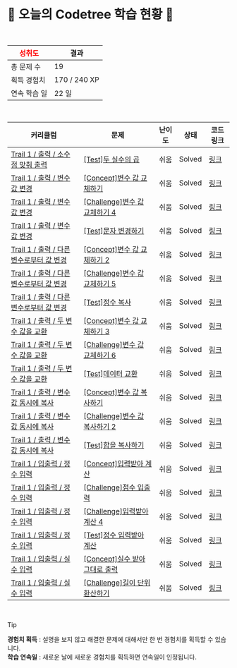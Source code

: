 # 🌲 오늘의 Codetree 학습 현황 🌲

<br />

| <span style="color:red;display:block;text-align:center;"> **성취도**</span> | 결과 |
|---|---|
| 총 문제 수 | 19 |
| 획득 경험치 | 170 / 240 XP |
| 연속 학습 일 | 22 일 |

<br />

|커리큘럼|문제|난이도|상태|코드 링크|
|---|---|---|---|---|
|[Trail 1 / 출력 / 소수점 맞춰 출력](https://www.codetree.ai/trail-info/novice-low/)|[[Test]두 실수의 곱](https://www.codetree.ai/trails/complete/curated-cards/test-the-product-of-two-real-numbers/)|쉬움|Solved|[링크](https://github.com/da9dac/code-tree/blob/main/250127/%EB%91%90%20%EC%8B%A4%EC%88%98%EC%9D%98%20%EA%B3%B1/the-product-of-two-real-numbers.java)|
|[Trail 1 / 출력 / 변수 값 변경](https://www.codetree.ai/trail-info/novice-low/)|[[Concept]변수 값 교체하기](https://www.codetree.ai/trails/complete/curated-cards/intro-replacing-variable-values/)|쉬움|Solved|[링크](https://github.com/da9dac/code-tree/blob/main/250127/%EB%B3%80%EC%88%98%20%EA%B0%92%20%EA%B5%90%EC%B2%B4%ED%95%98%EA%B8%B0/replacing-variable-values.java)|
|[Trail 1 / 출력 / 변수 값 변경](https://www.codetree.ai/trail-info/novice-low/)|[[Challenge]변수 값 교체하기 4](https://www.codetree.ai/trails/complete/curated-cards/challenge-replacing-variable-values-4/)|쉬움|Solved|[링크](https://github.com/da9dac/code-tree/blob/main/250127/%EB%B3%80%EC%88%98%20%EA%B0%92%20%EA%B5%90%EC%B2%B4%ED%95%98%EA%B8%B0%204/replacing-variable-values-4.java)|
|[Trail 1 / 출력 / 변수 값 변경](https://www.codetree.ai/trail-info/novice-low/)|[[Test]문자 변경하기](https://www.codetree.ai/trails/complete/curated-cards/test-change-charater/)|쉬움|Solved|[링크](https://github.com/da9dac/code-tree/blob/main/250127/%EB%AC%B8%EC%9E%90%20%EB%B3%80%EA%B2%BD%ED%95%98%EA%B8%B0/change-charater.java)|
|[Trail 1 / 출력 / 다른 변수로부터 값 변경](https://www.codetree.ai/trail-info/novice-low/)|[[Concept]변수 값 교체하기 2](https://www.codetree.ai/trails/complete/curated-cards/intro-replacing-variable-values-2/)|쉬움|Solved|[링크](https://github.com/da9dac/code-tree/blob/main/250127/%EB%B3%80%EC%88%98%20%EA%B0%92%20%EA%B5%90%EC%B2%B4%ED%95%98%EA%B8%B0%202/replacing-variable-values-2.java)|
|[Trail 1 / 출력 / 다른 변수로부터 값 변경](https://www.codetree.ai/trail-info/novice-low/)|[[Challenge]변수 값 교체하기 5](https://www.codetree.ai/trails/complete/curated-cards/challenge-replacing-variable-values-5/)|쉬움|Solved|[링크](https://github.com/da9dac/code-tree/blob/main/250127/%EB%B3%80%EC%88%98%20%EA%B0%92%20%EA%B5%90%EC%B2%B4%ED%95%98%EA%B8%B0%205/replacing-variable-values-5.java)|
|[Trail 1 / 출력 / 다른 변수로부터 값 변경](https://www.codetree.ai/trail-info/novice-low/)|[[Test]정수 복사](https://www.codetree.ai/trails/complete/curated-cards/test-copy-integer/)|쉬움|Solved|[링크](https://github.com/da9dac/code-tree/blob/main/250127/%EC%A0%95%EC%88%98%20%EB%B3%B5%EC%82%AC/copy-integer.java)|
|[Trail 1 / 출력 / 두 변수 값을 교환](https://www.codetree.ai/trail-info/novice-low/)|[[Concept]변수 값 교체하기 3](https://www.codetree.ai/trails/complete/curated-cards/intro-replacing-variable-values-3/)|쉬움|Solved|[링크](https://github.com/da9dac/code-tree/blob/main/250127/%EB%B3%80%EC%88%98%20%EA%B0%92%20%EA%B5%90%EC%B2%B4%ED%95%98%EA%B8%B0%203/replacing-variable-values-3.java)|
|[Trail 1 / 출력 / 두 변수 값을 교환](https://www.codetree.ai/trail-info/novice-low/)|[[Challenge]변수 값 교체하기 6](https://www.codetree.ai/trails/complete/curated-cards/challenge-replacing-variable-values-6/)|쉬움|Solved|[링크](https://github.com/da9dac/code-tree/blob/main/250127/%EB%B3%80%EC%88%98%20%EA%B0%92%20%EA%B5%90%EC%B2%B4%ED%95%98%EA%B8%B0%206/replacing-variable-values-6.java)|
|[Trail 1 / 출력 / 두 변수 값을 교환](https://www.codetree.ai/trail-info/novice-low/)|[[Test]데이터 교환](https://www.codetree.ai/trails/complete/curated-cards/test-exchange-data/)|쉬움|Solved|[링크](https://github.com/da9dac/code-tree/blob/main/250127/%EB%8D%B0%EC%9D%B4%ED%84%B0%20%EA%B5%90%ED%99%98/exchange-data.java)|
|[Trail 1 / 출력 / 변수값 동시에 복사](https://www.codetree.ai/trail-info/novice-low/)|[[Concept]변수 값 복사하기](https://www.codetree.ai/trails/complete/curated-cards/intro-copying-variable-values/)|쉬움|Solved|[링크](https://github.com/da9dac/code-tree/blob/main/250127/%EB%B3%80%EC%88%98%20%EA%B0%92%20%EB%B3%B5%EC%82%AC%ED%95%98%EA%B8%B0/copying-variable-values.java)|
|[Trail 1 / 출력 / 변수값 동시에 복사](https://www.codetree.ai/trail-info/novice-low/)|[[Challenge]변수 값 복사하기 2](https://www.codetree.ai/trails/complete/curated-cards/challenge-copying-variable-values-2/)|쉬움|Solved|[링크](https://github.com/da9dac/code-tree/blob/main/250127/%EB%B3%80%EC%88%98%20%EA%B0%92%20%EB%B3%B5%EC%82%AC%ED%95%98%EA%B8%B0%202/copying-variable-values-2.java)|
|[Trail 1 / 출력 / 변수값 동시에 복사](https://www.codetree.ai/trail-info/novice-low/)|[[Test]합을 복사하기](https://www.codetree.ai/trails/complete/curated-cards/test-copy-the-sum/)|쉬움|Solved|[링크](https://github.com/da9dac/code-tree/blob/main/250127/%ED%95%A9%EC%9D%84%20%EB%B3%B5%EC%82%AC%ED%95%98%EA%B8%B0/copy-the-sum.java)|
|[Trail 1 / 입출력 / 정수 입력](https://www.codetree.ai/trail-info/novice-low/)|[[Concept]입력받아 계산](https://www.codetree.ai/trails/complete/curated-cards/intro-input-calculate/)|쉬움|Solved|[링크](https://github.com/da9dac/code-tree/blob/main/250127/%EC%9E%85%EB%A0%A5%EB%B0%9B%EC%95%84%20%EA%B3%84%EC%82%B0/input-calculate.java)|
|[Trail 1 / 입출력 / 정수 입력](https://www.codetree.ai/trail-info/novice-low/)|[[Challenge]점수 입출력](https://www.codetree.ai/trails/complete/curated-cards/challenge-enter-int-and-print-score/)|쉬움|Solved|[링크](https://github.com/da9dac/code-tree/blob/main/250127/%EC%A0%90%EC%88%98%20%EC%9E%85%EC%B6%9C%EB%A0%A5/enter-int-and-print-score.java)|
|[Trail 1 / 입출력 / 정수 입력](https://www.codetree.ai/trail-info/novice-low/)|[[Challenge]입력받아 계산 4](https://www.codetree.ai/trails/complete/curated-cards/challenge-input-calculate-4/)|쉬움|Solved|[링크](https://github.com/da9dac/code-tree/blob/main/250127/%EC%9E%85%EB%A0%A5%EB%B0%9B%EC%95%84%20%EA%B3%84%EC%82%B0%204/input-calculate-4.java)|
|[Trail 1 / 입출력 / 정수 입력](https://www.codetree.ai/trail-info/novice-low/)|[[Test]정수 입력받아 계산](https://www.codetree.ai/trails/complete/curated-cards/test-calculation-by-inputting-an-integer/)|쉬움|Solved|[링크](https://github.com/da9dac/code-tree/blob/main/250127/%EC%A0%95%EC%88%98%20%EC%9E%85%EB%A0%A5%EB%B0%9B%EC%95%84%20%EA%B3%84%EC%82%B0/calculation-by-inputting-an-integer.java)|
|[Trail 1 / 입출력 / 실수 입력](https://www.codetree.ai/trail-info/novice-low/)|[[Concept]실수 받아 그대로 출력](https://www.codetree.ai/trails/complete/curated-cards/intro-enter-real-value-and-print/)|쉬움|Solved|[링크](https://github.com/da9dac/code-tree/blob/main/250127/%EC%8B%A4%EC%88%98%20%EB%B0%9B%EC%95%84%20%EA%B7%B8%EB%8C%80%EB%A1%9C%20%EC%B6%9C%EB%A0%A5/enter-real-value-and-print.java)|
|[Trail 1 / 입출력 / 실수 입력](https://www.codetree.ai/trail-info/novice-low/)|[[Challenge]길이 단위 환산하기](https://www.codetree.ai/trails/complete/curated-cards/challenge-convert-length-units/)|쉬움|Solved|[링크](https://github.com/da9dac/code-tree/blob/main/250127/%EA%B8%B8%EC%9D%B4%20%EB%8B%A8%EC%9C%84%20%ED%99%98%EC%82%B0%ED%95%98%EA%B8%B0/convert-length-units.java)|


<br />

> [!TIP]
> **경험치 획득** : 설명을 보지 않고 해결한 문제에 대해서만 한 번 경험치를 획득할 수 있습니다.  
> **학습 연속일** : 새로운 날에 새로운 경험치를 획득하면 연속일이 인정됩니다.

